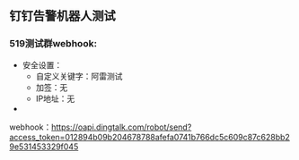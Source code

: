 ## 钉钉告警机器人测试

### 519测试群webhook:

* 安全设置：
    * 自定义关键字：阿雷测试
    * 加签：无
    * IP地址：无
*
webhook：https://oapi.dingtalk.com/robot/send?access_token=012894b09b204678788afefa0741b766dc5c609c87c628bb29e531453329f045